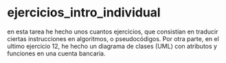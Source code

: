 # ejercicios_intro_individual

en esta tarea he hecho unos cuantos ejercicios, que consistían en traducir ciertas instrucciones en algoritmos, o pseudocódigos. Por otra parte, en el ultimo ejercicio 12, he hecho un diagrama de clases (UML) con atributos y funciones en una cuenta bancaria. 
